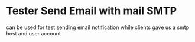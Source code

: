 # Tester Send Email with mail SMTP

can be used for test sending email notification while clients gave us a smtp host and user account
